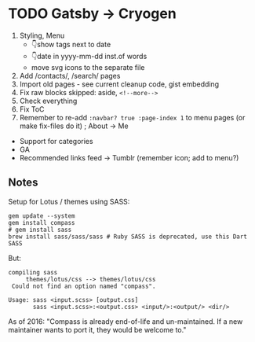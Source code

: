 TODO Gatsby -> Cryogen
======================

1. Styling, Menu
   * 👇show tags next to date
   * 👇date in yyyy-mm-dd inst.of words
   * move svg icons to the separate file
2. Add /contacts/, /search/ pages
2. Import old pages - see current cleanup code, gist embedding
3. Fix raw blocks skipped: aside, `<!--more-->`
4. Check everything
5. Fix ToC
6. Remember to re-add `:navbar? true :page-index 1` to menu pages (or make fix-files do it) ; About -> Me

* Support for categories
* GA
* Recommended links feed -> Tumblr (remember icon; add to menu?)

Notes
-----

Setup for Lotus / themes using SASS:

```
gem update --system
gem install compass
# gem install sass
brew install sass/sass/sass # Ruby SASS is deprecated, use this Dart SASS
```

But:

```
compiling sass
	 themes/lotus/css --> themes/lotus/css
 Could not find an option named "compass".

Usage: sass <input.scss> [output.css]
       sass <input.scss>:<output.css> <input/>:<output/> <dir/>
```

As of 2016: "Compass is already end-of-life and un-maintained. If a new maintainer wants to port it, they would be welcome to."
